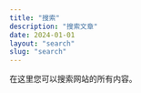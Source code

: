 ```yaml
---
title: "搜索"
description: "搜索文章"
date: 2024-01-01
layout: "search"
slug: "search"
---
```


在这里您可以搜索网站的所有内容。

